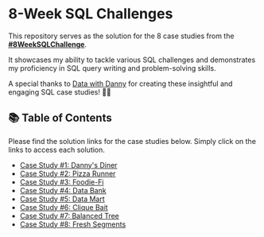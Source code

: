 # 8-Week SQL Challenges

This repository serves as the solution for the 8 case studies from the **[#8WeekSQLChallenge](https://8weeksqlchallenge.com)**. 

It showcases my ability to tackle various SQL challenges and demonstrates my proficiency in SQL query writing and problem-solving skills.

A special thanks to [Data with Danny](https://www.linkedin.com/company/datawithdanny/) for creating these insightful and engaging SQL case studies! 👋🏻 

## 📚 Table of Contents

Please find the solution links for the case studies below. Simply click on the links to access each solution.
- [Case Study #1: Danny's Diner](https://github.com/PreetKothari/8-Week-SQL-Challenge/blob/bfc919213b908a8ac9b9ecd4fbfb16a1cdc1a5e4/Case%20Study%20%231%20-%20Danny's%20Diner/README.md)
- [Case Study #2: Pizza Runner](https://github.com/PreetKothari/8-Week-SQL-Challenge/blob/0e15d207dad57ce2cdd2ce20842c6e263ff77c12/Case%20Study%20%232%20-%20Pizza%20Runner/README.md)
- [Case Study #3: Foodie-Fi]()
- [Case Study #4: Data Bank]()
- [Case Study #5: Data Mart]()
- [Case Study #6: Clique Bait]()
- [Case Study #7: Balanced Tree]()
- [Case Study #8: Fresh Segments]()



